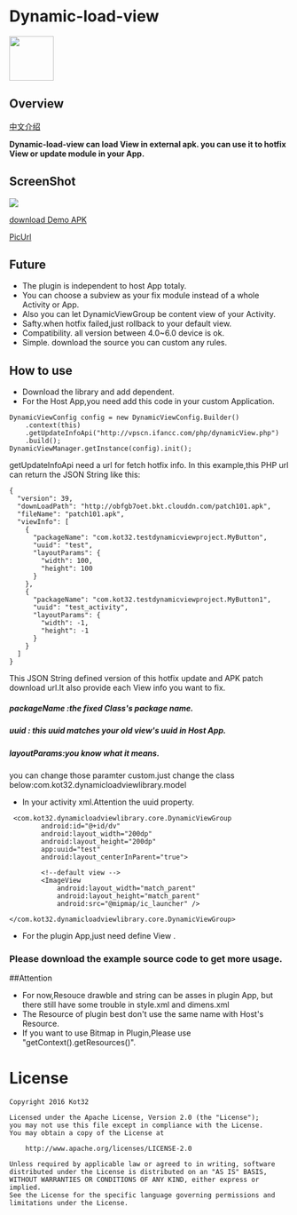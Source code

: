# Dynamic-load-view

<img src="http://7fvj70.com1.z0.glb.clouddn.com/dlv_logo.png" width = "80" height = "80"/>

## Overview

[中文介绍](https://github.com/kot32go/dynamic-load-view/blob/master/README_zh.md)

**Dynamic-load-view can load View in external apk. you can use it to hotfix View or update module in your App.** 

## ScreenShot

<img src="http://7fvj70.com1.z0.glb.clouddn.com/dynamic-load-view.gif">

[download Demo APK](https://github.com/kot32go/dynamic-load-view/blob/master/dynamic-load-view.apk)

[PicUrl](http://7fvj70.com1.z0.glb.clouddn.com/dynamic-load-view.gif)

## Future

* The plugin is independent to host App totaly.
* You can choose a subview as your fix module instead of a whole Activity or App.
* Also you can let DynamicViewGroup be content view of your Activity.
* Safty.when hotfix failed,just rollback to your default view.
* Compatibility. all version between 4.0~6.0 device is ok.
* Simple. download the source you can custom any rules.


## How to use

* Download the library and add dependent.
* For the Host App,you need add this code in your custom Application.


```
DynamicViewConfig config = new DynamicViewConfig.Builder()
    .context(this)
    .getUpdateInfoApi("http://vpscn.ifancc.com/php/dynamicView.php")
    .build();
DynamicViewManager.getInstance(config).init();
```

getUpdateInfoApi need a url for fetch hotfix info. In this example,this PHP url can return the JSON String like this:

```
{
  "version": 39,
  "downLoadPath": "http://obfgb7oet.bkt.clouddn.com/patch101.apk",
  "fileName": "patch101.apk",
  "viewInfo": [
    {
      "packageName": "com.kot32.testdynamicviewproject.MyButton",
      "uuid": "test",
      "layoutParams": {
        "width": 100,
        "height": 100
      }
    },
    {
      "packageName": "com.kot32.testdynamicviewproject.MyButton1",
      "uuid": "test_activity",
      "layoutParams": {
        "width": -1,
        "height": -1
      }
    }
  ]
}
```

This JSON String defined version of this hotfix update and APK patch download url.It also provide each View info you want to fix.

##### packageName :the fixed Class's package name.
##### uuid : this uuid matches your old view's uuid in Host App.
##### layoutParams:you know what it means.

you can change those paramter custom.just change the class below:com.kot32.dynamicloadviewlibrary.model

* In your activity xml.Attention the uuid property.

```
 <com.kot32.dynamicloadviewlibrary.core.DynamicViewGroup
        android:id="@+id/dv"
        android:layout_width="200dp"
        android:layout_height="200dp"
        app:uuid="test"
        android:layout_centerInParent="true">

        <!--default view -->
        <ImageView
            android:layout_width="match_parent"
            android:layout_height="match_parent"
            android:src="@mipmap/ic_launcher" />

</com.kot32.dynamicloadviewlibrary.core.DynamicViewGroup>
```

* For the plugin App,just need define View .

### Please download the example source code to get more usage.

##Attention

* For now,Resouce drawble and string can be asses in plugin App, but there still have some trouble in style.xml and dimens.xml
* The Resource of plugin best don't use the same name with Host's Resource.  
* If you want to use Bitmap in Plugin,Please use "getContext().getResources()".

# License
```
Copyright 2016 Kot32

Licensed under the Apache License, Version 2.0 (the "License");
you may not use this file except in compliance with the License.
You may obtain a copy of the License at

    http://www.apache.org/licenses/LICENSE-2.0

Unless required by applicable law or agreed to in writing, software
distributed under the License is distributed on an "AS IS" BASIS,
WITHOUT WARRANTIES OR CONDITIONS OF ANY KIND, either express or implied.
See the License for the specific language governing permissions and
limitations under the License.
```


